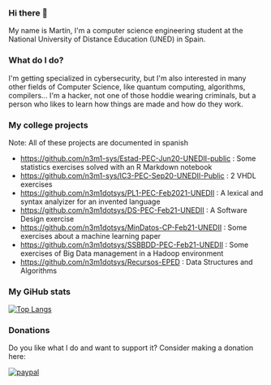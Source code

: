 ### Hi there 👋

My name is Martín, I'm a computer science engineering student at the National University of Distance Education (UNED) in Spain.

### What do I do?

I'm getting specialized in cybersecurity, but I'm also interested in many other fields of Computer Science, like quantum computing, algorithms, compilers... I'm a hacker, not one of those hoddie wearing criminals, but a person who likes to learn how things are made and how do they work.

### My college projects

Note: All of these projects are documented in spanish

- https://github.com/n3m1-sys/Estad-PEC-Jun20-UNEDII-public : Some statistics exercises solved with an R Markdown notebook
- https://github.com/n3m1-sys/IC3-PEC-Sep20-UNEDII-Public : 2 VHDL exercises
- https://github.com/n3m1dotsys/PL1-PEC-Feb2021-UNEDII : A lexical and syntax analyizer for an invented language
- https://github.com/n3m1dotsys/DS-PEC-Feb21-UNEDII : A Software Design exercise
- https://github.com/n3m1dotsys/MinDatos-CP-Feb21-UNEDII : Some exercises about a machine learning paper
- https://github.com/n3m1dotsys/SSBBDD-PEC-Feb21-UNEDII : Some exercises of Big Data management in a Hadoop environment
- https://github.com/n3m1dotsys/Recursos-EPED : Data Structures and Algorithms

### My GiHub stats

[![Top Langs](https://github-readme-stats.vercel.app/api/top-langs/?username=n3m1dotsys)](https://github.com/anuraghazra/github-readme-stats)

### Donations

Do you like what I do and want to support it? Consider making a donation here: 

[![paypal](https://www.paypalobjects.com/en_US/i/btn/btn_donateCC_LG.gif)](https://www.paypal.com/cgi-bin/webscr?cmd=_s-xclick&hosted_button_id=HEYSKQQA2R5XJ)
